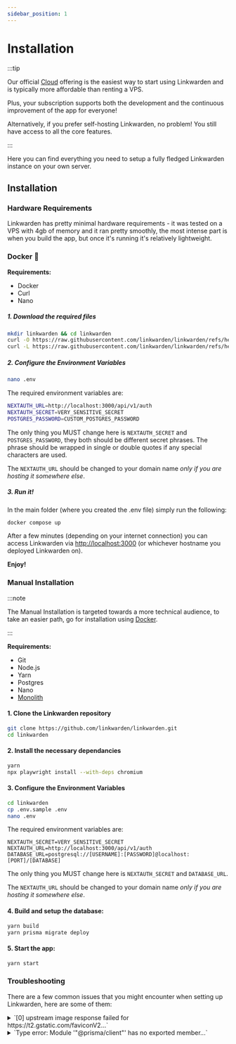 ```yaml
---
sidebar_position: 1
---
```


# Installation

:::tip

Our official [Cloud](https://linkwarden.app/#pricing) offering is the easiest way to start using Linkwarden and is typically more affordable than renting a VPS.

Plus, your subscription supports both the development and the continuous improvement of the app for everyone!

Alternatively, if you prefer self-hosting Linkwarden, no problem! You still have access to all the core features.

:::

Here you can find everything you need to setup a fully fledged Linkwarden instance on your own server.

## Installation

### Hardware Requirements

Linkwarden has pretty minimal hardware requirements - it was tested on a VPS with 4gb of memory and it ran pretty smoothly, the most intense part is when you build the app, but once it's running it's relatively lightweight.

### Docker 🐋

**Requirements:**

- Docker
- Curl
- Nano

##### 1. Download the required files

```bash
mkdir linkwarden && cd linkwarden
curl -O https://raw.githubusercontent.com/linkwarden/linkwarden/refs/heads/main/docker-compose.yml
curl -L https://raw.githubusercontent.com/linkwarden/linkwarden/refs/heads/main/.env.sample -o ".env"
```

##### 2. Configure the Environment Variables

```bash
nano .env
```

The required environment variables are:

```bash
NEXTAUTH_URL=http://localhost:3000/api/v1/auth
NEXTAUTH_SECRET=VERY_SENSITIVE_SECRET
POSTGRES_PASSWORD=CUSTOM_POSTGRES_PASSWORD
```

The only thing you MUST change here is `NEXTAUTH_SECRET` and `POSTGRES_PASSWORD`, they both should be different secret phrases. The phrase should be wrapped in single or double quotes if any special characters are used.

The `NEXTAUTH_URL` should be changed to your domain name _only if you are hosting it somewhere else_.

##### 3. Run it!

In the main folder (where you created the .env file) simply run the following:

```bash
docker compose up
```

After a few minutes (depending on your internet connection) you can access Linkwarden via [http://localhost:3000](http://localhost:3000) (or whichever hostname you deployed Linkwarden on).

**Enjoy!**

### Manual Installation

:::note

The Manual Installation is targeted towards a more technical audience, to take an easier path, go for installation using [Docker](/self-hosting/installation#docker-).

:::

**Requirements:**

- Git
- Node.js
- Yarn
- Postgres
- Nano
- [Monolith](https://github.com/Y2Z/monolith)

#### 1. Clone the Linkwarden repository

```bash
git clone https://github.com/linkwarden/linkwarden.git
cd linkwarden
```

#### 2. Install the necessary dependancies

```bash
yarn
npx playwright install --with-deps chromium
```

#### 3. Configure the Environment Variables

```bash
cd linkwarden
cp .env.sample .env
nano .env
```

The required environment variables are:

```
NEXTAUTH_SECRET=VERY_SENSITIVE_SECRET
NEXTAUTH_URL=http://localhost:3000/api/v1/auth
DATABASE_URL=postgresql://[USERNAME]:[PASSWORD]@localhost:[PORT]/[DATABASE]
```

The only thing you MUST change here is `NEXTAUTH_SECRET` and `DATABASE_URL`.

The `NEXTAUTH_URL` should be changed to your domain name _only if you are hosting it somewhere else_.

#### 4. Build and setup the database:

```bash
yarn build
yarn prisma migrate deploy
```

#### 5. Start the app:

```bash
yarn start
```

### Troubleshooting

There are a few common issues that you might encounter when setting up Linkwarden, here are some of them:

<details>
    <summary>`[0] upstream image response failed for https://t2.gstatic.com/faviconV2...`</summary>

    This error is caused by the favicon (the website's logo) not being found, it's really not a big deal, but if you want to fix it, you can set an icon to the links that don't have a favicon, or you can just hide the icons. The favicon is the only part that isn't actually stored and is being fetched from the internet every time you load the page.

</details>

<details>
    <summary>`Type error: Module '"@prisma/client"' has no exported member...`</summary>

    This error is caused by the `@prisma/client` package not being installed correctly, to fix it, simply run:

    ```bash
    yarn prisma generate
    ```

</details>
